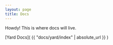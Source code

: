 ```yaml
---
layout: page
title: Docs
---
```


Howdy! This is where docs will live.

[Yard Docs]( {{ "docs/yard/index" | absolute_url }} )
